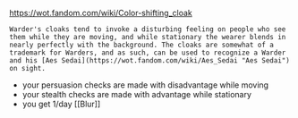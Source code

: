 https://wot.fandom.com/wiki/Color-shifting_cloak

```ad-item
Warder's cloaks tend to invoke a disturbing feeling on people who see them while they are moving, and while stationary the wearer blends in nearly perfectly with the background. The cloaks are somewhat of a trademark for Warders, and as such, can be used to recognize a Warder and his [Aes Sedai](https://wot.fandom.com/wiki/Aes_Sedai "Aes Sedai") on sight.
```

- your persuasion checks are made with disadvantage while moving
- your stealth checks are made with advantage while stationary
- you get 1/day [[Blur]]